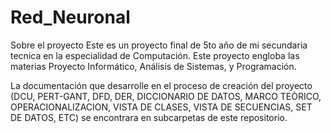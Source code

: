 # Red_Neuronal

Sobre el proyecto
Este es un proyecto final de 5to año de mi secundaria tecnica en la especialidad de Computación. Este proyecto engloba las materias Proyecto Informático, Análisis de Sistemas, y Programación.

La documentación que desarrolle en el proceso de creación del proyecto (DCU, PERT-GANT, DFD, DER, DICCIONARIO DE DATOS, MARCO TEÒRICO, OPERACIONALIZACION, VISTA DE CLASES, VISTA DE SECUENCIAS, SET DE DATOS, ETC) se encontrara en subcarpetas de este repositorio.
